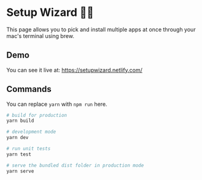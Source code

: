 # Setup Wizard 🧙‍♂️

This page allows you to pick and install multiple apps at once through your mac's terminal using brew.

## Demo
You can see it live at: https://setupwizard.netlify.com/

## Commands

You can replace `yarn` with `npm run` here.

```bash
# build for production
yarn build

# development mode
yarn dev

# run unit tests
yarn test

# serve the bundled dist folder in production mode
yarn serve
```
